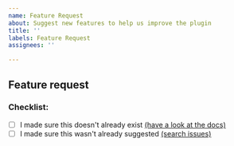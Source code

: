 ```yaml
---
name: Feature Request
about: Suggest new features to help us improve the plugin
title: ''
labels: Feature Request
assignees: ''

---
```


<!-- Please follow this template if you suggest a new feature -->

## Feature request

<!--Provide a detailed description of your suggestion-->

### Checklist:
<!-- Check these things before posting the request! This will save us time which means more features for you! (put an "X" between the brackets): -->
- [ ] I made sure this doesn't already exist [(have a look at the docs)](https://betonquest.github.io/BetonQuest/)
- [ ] I made sure this wasn't already suggested [(search issues)](https://github.com/BetonQuest/BetonQuest/issues)

